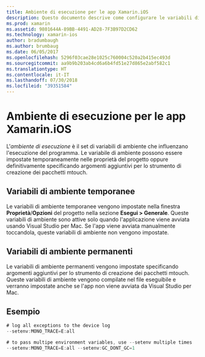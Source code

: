 ```yaml
---
title: Ambiente di esecuzione per le app Xamarin.iOS
description: Questo documento descrive come configurare le variabili di ambiente temporanee e permanenti per un'app Xamarin.iOS. Queste variabili possono essere specificate nelle proprietà di un progetto o come argomenti aggiuntivi per lo strumento di creazione dei pacchetti mtouch.
ms.prod: xamarin
ms.assetid: 9801644A-89BB-4491-AD28-7F3B97D2CD62
ms.technology: xamarin-ios
author: bradumbaugh
ms.author: brumbaug
ms.date: 06/05/2017
ms.openlocfilehash: 5296f03cae28e1025c760004c520a2b415ec493d
ms.sourcegitcommit: aa9b9b203ab4cd6a6b4fd51e27d865e2abf582c1
ms.translationtype: HT
ms.contentlocale: it-IT
ms.lasthandoff: 07/30/2018
ms.locfileid: "39351584"
---
```

# <a name="execution-environment-for-xamarinios-apps"></a>Ambiente di esecuzione per le app Xamarin.iOS

L'*ambiente di esecuzione* è il set di variabili di ambiente che influenzano l'esecuzione del programma. Le variabile di ambiente possono essere impostate temporaneamente nelle proprietà del progetto oppure definitivamente specificando argomenti aggiuntivi per lo strumento di creazione dei pacchetti mtouch.

## <a name="temporary-environment-variables"></a>Variabili di ambiente temporanee

Le variabili di ambiente temporanee vengono impostate nella finestra **Proprietà**/**Opzioni** del progetto nella sezione **Esegui > Generale**. Queste variabili di ambiente sono attive solo quando l'applicazione viene avviata usando Visual Studio per Mac. Se l'app viene avviata manualmente toccandola, queste variabili di ambiente non vengono impostate.

## <a name="permanent-environment-variables"></a>Variabili di ambiente permanenti

Le variabili di ambiente permanenti vengono impostate specificando argomenti aggiuntivi per lo strumento di creazione dei pacchetti mtouch. Queste variabili di ambiente vengono compilate nel file eseguibile e verranno impostate anche se l'app non viene avviata da Visual Studio per Mac.

## <a name="example"></a>Esempio

```csharp
# log all exceptions to the device log
--setenv:MONO_TRACE=E:all

# to pass multipe environment variables, use --setenv multiple times
--setenv:MONO_TRACE=E:all --setenv:GC_DONT_GC=1
```

